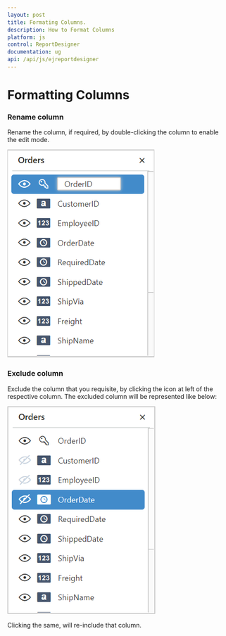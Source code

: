 ```yaml
---
layout: post
title: Formating Columns.
description: How to Format Columns
platform: js
control: ReportDesigner
documentation: ug
api: /api/js/ejreportdesigner
---
```


# Formatting Columns

### Rename column

 Rename the column, if required, by double-clicking the column to enable the edit mode.

![](images/Rename-Column.png)

### Exclude column

 Exclude the column that you requisite, by clicking the icon at left of the respective column. The excluded column will be represented like below:

![](images/Hide-Column.png)

Clicking the same, will re-include that column.
